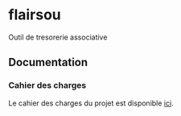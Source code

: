 # flairsou
Outil de tresorerie associative

## Documentation

### Cahier des charges

Le cahier des charges du projet est disponible [ici](Documentation/CahierDesCharges.md).